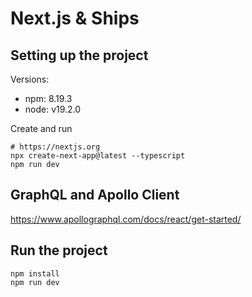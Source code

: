 # Next.js & Ships

## Setting up the project

Versions:
- npm: 8.19.3
- node: v19.2.0

Create and run

    # https://nextjs.org
    npx create-next-app@latest --typescript
    npm run dev

## GraphQL and Apollo Client

https://www.apollographql.com/docs/react/get-started/

## Run the project

    npm install
    npm run dev

